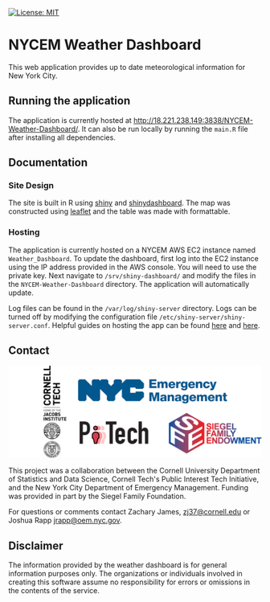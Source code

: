 [![License: MIT](https://img.shields.io/badge/license-MIT-blue.svg)](https://img.shields.io/badge/license-MIT-blue.svg)


# NYCEM Weather Dashboard

This web application provides up to date meteorological information for New York City.

## Running the application

The application is currently hosted at http://18.221.238.149:3838/NYCEM-Weather-Dashboard/. It can also be run locally by running the `main.R` file after installing all dependencies.

## Documentation

### Site Design

The site is built in R using [shiny](https://shiny.posit.co/) and [shinydashboard](https://rstudio.github.io/shinydashboard/). The map was constructed using [leaflet](https://rstudio.github.io/leaflet/) and the table was made with formattable.

### Hosting

The application is currently hosted on a NYCEM AWS EC2 instance named `Weather_Dashboard`. To update the dashboard, first log into the EC2 instance using the IP address provided in the AWS console. You will need to use the private key. Next navigate to `/srv/shiny-dashboard/` and modify the files in the `NYCEM-Weather-Dashboard` directory. The application will automatically update.

Log files can be found in the `/var/log/shiny-server` directory. Logs can be turned off by modifying the configuration file `/etc/shiny-server/shiny-server.conf`. Helpful guides on hosting the app can be found [here](https://www.charlesbordet.com/en/guide-shiny-aws/#how-to-install-shiny-server) and [here](https://towardsdatascience.com/how-to-host-a-r-shiny-app-on-aws-cloud-in-7-simple-steps-5595e7885722).

## Contact

![logos](/assets/comb.png)

This project was a collaboration between the Cornell University Department of Statistics and Data Science, Cornell Tech's Public Interest Tech Initiative, and the New York City Department of Emergency Management. Funding was provided in part by the Siegel Family Foundation.

For questions or comments contact Zachary James, zj37@cornell.edu or Joshua Rapp jrapp@oem.nyc.gov.

## Disclaimer

The information provided by the weather dashboard is for general information purposes only. The organizations or individuals involved in creating this software assume no responsibility for errors or omissions in the contents of the service.
